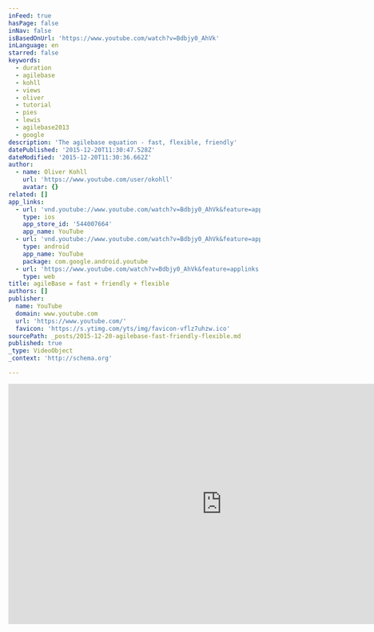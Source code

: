 ```yaml
---
inFeed: true
hasPage: false
inNav: false
isBasedOnUrl: 'https://www.youtube.com/watch?v=Bdbjy0_AhVk'
inLanguage: en
starred: false
keywords:
  - duration
  - agilebase
  - kohll
  - views
  - oliver
  - tutorial
  - pies
  - lewis
  - agilebase2013
  - google
description: 'The agilebase equation - fast, flexible, friendly'
datePublished: '2015-12-20T11:30:47.528Z'
dateModified: '2015-12-20T11:30:36.662Z'
author:
  - name: Oliver Kohll
    url: 'https://www.youtube.com/user/okohll'
    avatar: {}
related: []
app_links:
  - url: 'vnd.youtube://www.youtube.com/watch?v=Bdbjy0_AhVk&feature=applinks'
    type: ios
    app_store_id: '544007664'
    app_name: YouTube
  - url: 'vnd.youtube://www.youtube.com/watch?v=Bdbjy0_AhVk&feature=applinks'
    type: android
    app_name: YouTube
    package: com.google.android.youtube
  - url: 'https://www.youtube.com/watch?v=Bdbjy0_AhVk&feature=applinks'
    type: web
title: agileBase = fast + friendly + flexible
authors: []
publisher:
  name: YouTube
  domain: www.youtube.com
  url: 'https://www.youtube.com/'
  favicon: 'https://s.ytimg.com/yts/img/favicon-vflz7uhzw.ico'
sourcePath: _posts/2015-12-20-agilebase-fast-friendly-flexible.md
published: true
_type: VideoObject
_context: 'http://schema.org'

---
```

<iframe src="https://cdn.embedly.com/widgets/media.html?src=https%3A%2F%2Fwww.youtube.com%2Fembed%2FBdbjy0_AhVk%3Ffeature%3Doembed&amp;url=https%3A%2F%2Fwww.youtube.com%2Fwatch%3Fv%3DBdbjy0_AhVk&amp;image=https%3A%2F%2Fi.ytimg.com%2Fvi%2FBdbjy0_AhVk%2Fhqdefault.jpg&amp;key=b7d04c9b404c499eba89ee7072e1c4f7&amp;type=text%2Fhtml&amp;schema=youtube" width="854" height="480" scrolling="no" frameborder="0" allowfullscreen="allowfullscreen" style=""></iframe>